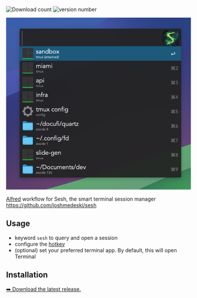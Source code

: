 #

![Download count](https://img.shields.io/github/downloads/ntawileh/sesh-alfred/total?label=Total%20Downloads&style=plastic)
![version number](https://img.shields.io/github/v/release/ntawileh/sesh-alfred?label=Latest%20Release&style=plastic)

![](./assets/sesh-alfred.png)

[Alfred](https://www.alfredapp.com/) workflow for Sesh, the smart terminal session manager https://github.com/joshmedeski/sesh

## Usage

- keyword `sesh` to query and open a session
- configure the [hotkey](https://www.alfredapp.com/help/workflows/triggers/hotkey/)
- (optional) set your preferred terminal app. By default, this will open Terminal

## Installation

[➡️ Download the latest release.](https://github.com///github.com/ntawileh/sesh-alfred/releases/latest)
